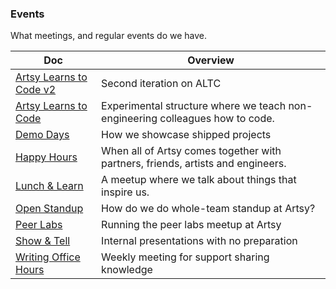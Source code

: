 ### Events

What meetings, and regular events do we have.

<!-- prettier-ignore-start -->
<!-- start_toc -->
| Doc | Overview |
|--|--|
| [Artsy Learns to Code v2](/events/artsy-learns-to-code-v2.md#readme) | Second iteration on ALTC |
| [Artsy Learns to Code](/events/artsy-learns-to-code.md#readme) | Experimental structure where we teach non-engineering colleagues how to code. |
| [Demo Days](/events/demo-days.md#readme) | How we showcase shipped projects |
| [Happy Hours](/events/happy-hour.md#readme) | When all of Artsy comes together with partners, friends, artists and engineers. |
| [Lunch & Learn](/events/lunch-and-learn.md#readme) | A meetup where we talk about things that inspire us. |
| [Open Standup](/events/open-standup.md#readme) | How do we do whole-team standup at Artsy? |
| [Peer Labs](/events/peer-labs.md#readme) | Running the peer labs meetup at Artsy |
| [Show & Tell](/events/show-and-tell.md#readme) | Internal presentations with no preparation |
| [Writing Office Hours](/events/writing-office-hours.md#readme) | Weekly meeting for support sharing knowledge |
<!-- end_toc -->
<!-- prettier-ignore-end -->
